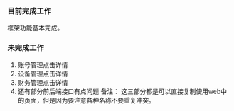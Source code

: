 ### 目前完成工作
  框架功能基本完成。

### 未完成工作
1. 账号管理点击详情
2. 设备管理点击详情
3. 财务管理点击详情
4. 还有部分前后端接口有点问题
备注： 这三部分都是可以直接复制使用web中的页面，但是因为要注意各种名称不要重复冲突。
